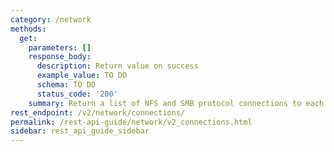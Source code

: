 ```yaml
---
category: /network
methods:
  get:
    parameters: []
    response_body:
      description: Return value on success
      example_value: TO DO
      schema: TO DO
      status_code: '200'
    summary: Return a list of NFS and SMB protocol connections to each node
rest_endpoint: /v2/network/connections/
permalink: /rest-api-guide/network/v2_connections.html
sidebar: rest_api_guide_sidebar
---
```

